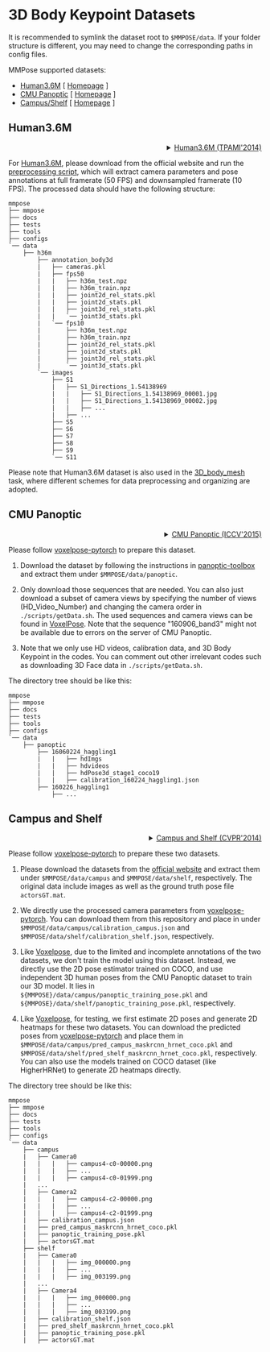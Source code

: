 # 3D Body Keypoint Datasets

It is recommended to symlink the dataset root to `$MMPOSE/data`.
If your folder structure is different, you may need to change the corresponding paths in config files.

MMPose supported datasets:

- [Human3.6M](#human36m) \[ [Homepage](http://vision.imar.ro/human3.6m/description.php) \]
- [CMU Panoptic](#cmu-panoptic) \[ [Homepage](http://domedb.perception.cs.cmu.edu/) \]
- [Campus/Shelf](#campus-and-shelf) \[ [Homepage](http://campar.in.tum.de/Chair/MultiHumanPose) \]

## Human3.6M

<!-- [DATASET] -->

<details>
<summary align="right"><a href="https://ieeexplore.ieee.org/abstract/document/6682899/">Human3.6M (TPAMI'2014)</a></summary>

```bibtex
@article{h36m_pami,
  author = {Ionescu, Catalin and Papava, Dragos and Olaru, Vlad and Sminchisescu,  Cristian},
  title = {Human3.6M: Large Scale Datasets and Predictive Methods for 3D Human Sensing in Natural Environments},
  journal = {IEEE Transactions on Pattern Analysis and Machine Intelligence},
  publisher = {IEEE Computer Society},
  volume = {36},
  number = {7},
  pages = {1325-1339},
  month = {jul},
  year = {2014}
}
```

</details>

For [Human3.6M](http://vision.imar.ro/human3.6m/description.php), please download from the official website and run the [preprocessing script](/tools/dataset/preprocess_h36m.py), which will extract camera parameters and pose annotations at full framerate (50 FPS) and downsampled framerate (10 FPS). The processed data should have the following structure:

```text
mmpose
├── mmpose
├── docs
├── tests
├── tools
├── configs
`── data
    ├── h36m
        ├── annotation_body3d
        |   ├── cameras.pkl
        |   ├── fps50
        |   |   ├── h36m_test.npz
        |   |   ├── h36m_train.npz
        |   |   ├── joint2d_rel_stats.pkl
        |   |   ├── joint2d_stats.pkl
        |   |   ├── joint3d_rel_stats.pkl
        |   |   `── joint3d_stats.pkl
        |   `── fps10
        |       ├── h36m_test.npz
        |       ├── h36m_train.npz
        |       ├── joint2d_rel_stats.pkl
        |       ├── joint2d_stats.pkl
        |       ├── joint3d_rel_stats.pkl
        |       `── joint3d_stats.pkl
        `── images
            ├── S1
            |   ├── S1_Directions_1.54138969
            |   |   ├── S1_Directions_1.54138969_00001.jpg
            |   |   ├── S1_Directions_1.54138969_00002.jpg
            |   |   ├── ...
            |   ├── ...
            ├── S5
            ├── S6
            ├── S7
            ├── S8
            ├── S9
            `── S11
```

Please note that Human3.6M dataset is also used in the [3D_body_mesh](/docs/en/tasks/3d_body_mesh.md) task, where different schemes for data preprocessing and organizing are adopted.

## CMU Panoptic

<details>
<summary align="right"><a href="https://openaccess.thecvf.com/content_iccv_2015/html/Joo_Panoptic_Studio_A_ICCV_2015_paper.html">CMU Panoptic (ICCV'2015)</a></summary>

```bibtex
@Article = {joo_iccv_2015,
author = {Hanbyul Joo, Hao Liu, Lei Tan, Lin Gui, Bart Nabbe, Iain Matthews, Takeo Kanade, Shohei Nobuhara, and Yaser Sheikh},
title = {Panoptic Studio: A Massively Multiview System for Social Motion Capture},
booktitle = {ICCV},
year = {2015}
}
```

</details>

Please follow [voxelpose-pytorch](https://github.com/microsoft/voxelpose-pytorch) to prepare this dataset.

1. Download the dataset by following the instructions in [panoptic-toolbox](https://github.com/CMU-Perceptual-Computing-Lab/panoptic-toolbox) and extract them under `$MMPOSE/data/panoptic`.

2. Only download those sequences that are needed. You can also just download a subset of camera views by specifying the number of views (HD_Video_Number) and changing the camera order in `./scripts/getData.sh`. The used sequences and camera views can be found in [VoxelPose](https://arxiv.org/abs/2004.06239). Note that the sequence "160906_band3" might not be available due to errors on the server of CMU Panoptic.

3. Note that we only use HD videos,  calibration data, and 3D Body Keypoint in the codes. You can comment out other irrelevant codes such as downloading 3D Face data in `./scripts/getData.sh`.

The directory tree should be like this:

```text
mmpose
├── mmpose
├── docs
├── tests
├── tools
├── configs
`── data
    ├── panoptic
        ├── 16060224_haggling1
        |   |   ├── hdImgs
        |   |   ├── hdvideos
        |   |   ├── hdPose3d_stage1_coco19
        |   |   ├── calibration_160224_haggling1.json
        ├── 160226_haggling1
            ├── ...
```

## Campus and Shelf

<details>
<summary align="right"><a href="http://campar.in.tum.de/pub/belagiannis2014cvpr/belagiannis2014cvpr.pdf">Campus and Shelf (CVPR'2014)</a></summary>

```bibtex
@inproceedings {belagian14multi,
    title = {{3D} Pictorial Structures for Multiple Human Pose Estimation},
    author = {Belagiannis, Vasileios and Amin, Sikandar and Andriluka, Mykhaylo and Schiele, Bernt and Navab
    Nassir and Ilic, Slobo
    booktitle = {IEEE Computer Society Conference on Computer Vision and Pattern Recognition (CVPR)},
    year = {2014},
    month = {June},
    organization={IEEE}
}
```

</details>

Please follow [voxelpose-pytorch](https://github.com/microsoft/voxelpose-pytorch) to prepare these two datasets.

1. Please download the datasets from the [official website](http://campar.in.tum.de/Chair/MultiHumanPose) and extract them under `$MMPOSE/data/campus` and `$MMPOSE/data/shelf`, respectively. The original data include images as well as the ground truth pose file `actorsGT.mat`.

2. We directly use the processed camera parameters from [voxelpose-pytorch](https://github.com/microsoft/voxelpose-pytorch). You can download them from this repository and place in under `$MMPOSE/data/campus/calibration_campus.json` and `$MMPOSE/data/shelf/calibration_shelf.json`, respectively.

3. Like [Voxelpose](https://github.com/microsoft/voxelpose-pytorch), due to the limited and incomplete annotations of the two datasets, we don't train the model using this dataset. Instead, we directly use the 2D pose estimator trained on COCO, and use independent 3D human poses from the CMU Panoptic dataset to train our 3D model. It lies in `${MMPOSE}/data/campus/panoptic_training_pose.pkl` and `${MMPOSE}/data/shelf/panoptic_training_pose.pkl`, respectively.

4. Like [Voxelpose](https://github.com/microsoft/voxelpose-pytorch), for testing, we first estimate 2D poses and generate 2D heatmaps for these two datasets. You can download the predicted poses from [voxelpose-pytorch](https://github.com/microsoft/voxelpose-pytorch) and place them in  `$MMPOSE/data/campus/pred_campus_maskrcnn_hrnet_coco.pkl` and `$MMPOSE/data/shelf/pred_shelf_maskrcnn_hrnet_coco.pkl`, respectively. You can also use the models trained on COCO dataset (like HigherHRNet) to generate 2D heatmaps directly.

The directory tree should be like this:

```text
mmpose
├── mmpose
├── docs
├── tests
├── tools
├── configs
`── data
    ├── campus
    |   ├── Camera0
    |   |   |   ├── campus4-c0-00000.png
    |   |   |   ├── ...
    |   |   |   ├── campus4-c0-01999.png
    |   ...
    |   ├── Camera2
    |   |   |   ├── campus4-c2-00000.png
    |   |   |   ├── ...
    |   |   |   ├── campus4-c2-01999.png
    |   ├── calibration_campus.json
    |   ├── pred_campus_maskrcnn_hrnet_coco.pkl
    |   ├── panoptic_training_pose.pkl
    |   ├── actorsGT.mat
    ├── shelf
    |   ├── Camera0
    |   |   |   ├── img_000000.png
    |   |   |   ├── ...
    |   |   |   ├── img_003199.png
    |   ...
    |   ├── Camera4
    |   |   |   ├── img_000000.png
    |   |   |   ├── ...
    |   |   |   ├── img_003199.png
    |   ├── calibration_shelf.json
    |   ├── pred_shelf_maskrcnn_hrnet_coco.pkl
    |   ├── panoptic_training_pose.pkl
    |   ├── actorsGT.mat
```
